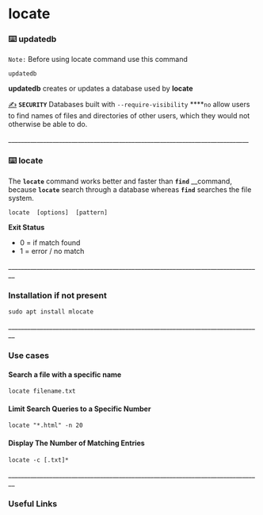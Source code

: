 # locate

### ⌨️ updatedb

`Note:` Before using locate command use this command

```text
updatedb
```

 **updatedb** creates or updates a database used by **locate**

[✍️](https://emojipedia.org/writing-hand/#:~:text=A%20right%20hand%20holding%20a,to%20Emoji%201.0%20in%202015.) **`SECURITY`** Databases built with `--require-visibility` ****`no` allow users to find names of files and directories of other users, which they would not otherwise be able to do.

\_\_\_\_\_\_\_\_\_\_\_\_\_\_\_\_\_\_\_\_\_\_\_\_\_\_\_\_\_\_\_\_\_\_\_\_\_\_\_\_\_\_\_\_\_\_\_\_\_\_\_\_\_\_\_\_\_\_\_\_\_\_\_\_\_\_\_\_\_\_\_\_\_\_\_\_

### ⌨️ locate

 The **`locate`** command works better and faster than **`find`** __command, because **`locate`** search through a database whereas **`find`** searches the file system.

```text
locate  [options]  [pattern]
```

**Exit Status**

* 0 = if match found
* 1 = error /  no match

\_\_\_\_\_\_\_\_\_\_\_\_\_\_\_\_\_\_\_\_\_\_\_\_\_\_\_\_\_\_\_\_\_\_\_\_\_\_\_\_\_\_\_\_\_\_\_\_\_\_\_\_\_\_\_\_\_\_\_\_\_\_\_\_\_\_\_\_\_\_\_\_\_\_\_\_\_\_\_\_

### Installation if not present

```text
sudo apt install mlocate
```

\_\_\_\_\_\_\_\_\_\_\_\_\_\_\_\_\_\_\_\_\_\_\_\_\_\_\_\_\_\_\_\_\_\_\_\_\_\_\_\_\_\_\_\_\_\_\_\_\_\_\_\_\_\_\_\_\_\_\_\_\_\_\_\_\_\_\_\_\_\_\_\_\_\_\_\_\_\_\_\_

### Use cases

#### Search a file with a specific name

```text
locate filename.txt 
```

#### Limit Search Queries to a Specific Number

```text
locate "*.html" -n 20
```

#### Display The Number of Matching Entries

```text
locate -c [.txt]*
```

\_\_\_\_\_\_\_\_\_\_\_\_\_\_\_\_\_\_\_\_\_\_\_\_\_\_\_\_\_\_\_\_\_\_\_\_\_\_\_\_\_\_\_\_\_\_\_\_\_\_\_\_\_\_\_\_\_\_\_\_\_\_\_\_\_\_\_\_\_\_\_\_\_\_\_\_\_\_\_\_

### Useful Links


